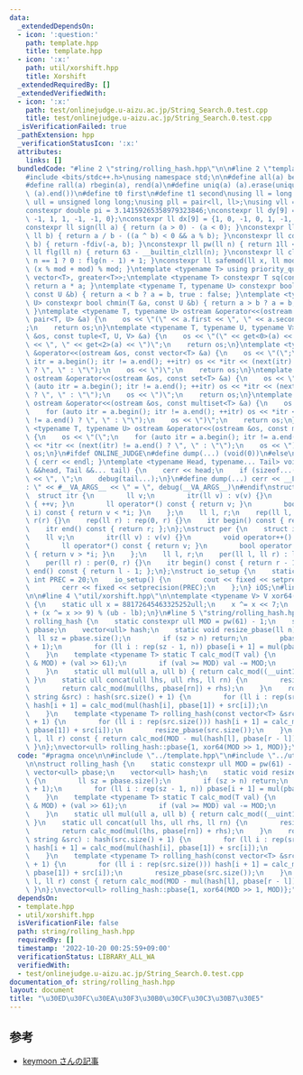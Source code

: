 ```yaml
---
data:
  _extendedDependsOn:
  - icon: ':question:'
    path: template.hpp
    title: template.hpp
  - icon: ':x:'
    path: util/xorshift.hpp
    title: Xorshift
  _extendedRequiredBy: []
  _extendedVerifiedWith:
  - icon: ':x:'
    path: test/onlinejudge.u-aizu.ac.jp/String_Search.0.test.cpp
    title: test/onlinejudge.u-aizu.ac.jp/String_Search.0.test.cpp
  _isVerificationFailed: true
  _pathExtension: hpp
  _verificationStatusIcon: ':x:'
  attributes:
    links: []
  bundledCode: "#line 2 \"string/rolling_hash.hpp\"\n\n#line 2 \"template.hpp\"\n\n\
    #include <bits/stdc++.h>\nusing namespace std;\n\n#define all(a) begin(a), end(a)\n\
    #define rall(a) rbegin(a), rend(a)\n#define uniq(a) (a).erase(unique(all(a)),\
    \ (a).end())\n#define t0 first\n#define t1 second\nusing ll = long long;\nusing\
    \ ull = unsigned long long;\nusing pll = pair<ll, ll>;\nusing vll = vector<ll>;\n\
    constexpr double pi = 3.14159265358979323846;\nconstexpr ll dy[9] = {0, 1, 0,\
    \ -1, 1, 1, -1, -1, 0};\nconstexpr ll dx[9] = {1, 0, -1, 0, 1, -1, -1, 1, 0};\n\
    constexpr ll sign(ll a) { return (a > 0) - (a < 0); }\nconstexpr ll fdiv(ll a,\
    \ ll b) { return a / b - ((a ^ b) < 0 && a % b); }\nconstexpr ll cdiv(ll a, ll\
    \ b) { return -fdiv(-a, b); }\nconstexpr ll pw(ll n) { return 1ll << n; }\nconstexpr\
    \ ll flg(ll n) { return 63 - __builtin_clzll(n); }\nconstexpr ll clg(ll n) { return\
    \ n == 1 ? 0 : flg(n - 1) + 1; }\nconstexpr ll safemod(ll x, ll mod) { return\
    \ (x % mod + mod) % mod; }\ntemplate <typename T> using priority_queue_rev = priority_queue<T,\
    \ vector<T>, greater<T>>;\ntemplate <typename T> constexpr T sq(const T &a) {\
    \ return a * a; }\ntemplate <typename T, typename U> constexpr bool chmax(T &a,\
    \ const U &b) { return a < b ? a = b, true : false; }\ntemplate <typename T, typename\
    \ U> constexpr bool chmin(T &a, const U &b) { return a > b ? a = b, true : false;\
    \ }\ntemplate <typename T, typename U> ostream &operator<<(ostream &os, const\
    \ pair<T, U> &a) {\n    os << \"(\" << a.first << \", \" << a.second << \")\"\
    ;\n    return os;\n}\ntemplate <typename T, typename U, typename V> ostream &operator<<(ostream\
    \ &os, const tuple<T, U, V> &a) {\n    os << \"(\" << get<0>(a) << \", \" << get<1>(a)\
    \ << \", \" << get<2>(a) << \")\";\n    return os;\n}\ntemplate <typename T> ostream\
    \ &operator<<(ostream &os, const vector<T> &a) {\n    os << \"(\";\n    for (auto\
    \ itr = a.begin(); itr != a.end(); ++itr) os << *itr << (next(itr) != a.end()\
    \ ? \", \" : \"\");\n    os << \")\";\n    return os;\n}\ntemplate <typename T>\
    \ ostream &operator<<(ostream &os, const set<T> &a) {\n    os << \"(\";\n    for\
    \ (auto itr = a.begin(); itr != a.end(); ++itr) os << *itr << (next(itr) != a.end()\
    \ ? \", \" : \"\");\n    os << \")\";\n    return os;\n}\ntemplate <typename T>\
    \ ostream &operator<<(ostream &os, const multiset<T> &a) {\n    os << \"(\";\n\
    \    for (auto itr = a.begin(); itr != a.end(); ++itr) os << *itr << (next(itr)\
    \ != a.end() ? \", \" : \"\");\n    os << \")\";\n    return os;\n}\ntemplate\
    \ <typename T, typename U> ostream &operator<<(ostream &os, const map<T, U> &a)\
    \ {\n    os << \"(\";\n    for (auto itr = a.begin(); itr != a.end(); ++itr) os\
    \ << *itr << (next(itr) != a.end() ? \", \" : \"\");\n    os << \")\";\n    return\
    \ os;\n}\n#ifdef ONLINE_JUDGE\n#define dump(...) (void(0))\n#else\nvoid debug()\
    \ { cerr << endl; }\ntemplate <typename Head, typename... Tail> void debug(Head\
    \ &&head, Tail &&... tail) {\n    cerr << head;\n    if (sizeof...(Tail)) cerr\
    \ << \", \";\n    debug(tail...);\n}\n#define dump(...) cerr << __LINE__ << \"\
    : \" << #__VA_ARGS__ << \" = \", debug(__VA_ARGS__)\n#endif\nstruct rep {\n  \
    \  struct itr {\n        ll v;\n        itr(ll v) : v(v) {}\n        void operator++()\
    \ { ++v; }\n        ll operator*() const { return v; }\n        bool operator!=(itr\
    \ i) const { return v < *i; }\n    };\n    ll l, r;\n    rep(ll l, ll r) : l(l),\
    \ r(r) {}\n    rep(ll r) : rep(0, r) {}\n    itr begin() const { return l; };\n\
    \    itr end() const { return r; };\n};\nstruct per {\n    struct itr {\n    \
    \    ll v;\n        itr(ll v) : v(v) {}\n        void operator++() { --v; }\n\
    \        ll operator*() const { return v; }\n        bool operator!=(itr i) const\
    \ { return v > *i; }\n    };\n    ll l, r;\n    per(ll l, ll r) : l(l), r(r) {}\n\
    \    per(ll r) : per(0, r) {}\n    itr begin() const { return r - 1; };\n    itr\
    \ end() const { return l - 1; };\n};\nstruct io_setup {\n    static constexpr\
    \ int PREC = 20;\n    io_setup() {\n        cout << fixed << setprecision(PREC);\n\
    \        cerr << fixed << setprecision(PREC);\n    };\n} iOS;\n#line 2 \"util/xorshift.hpp\"\
    \n\n#line 4 \"util/xorshift.hpp\"\n\ntemplate <typename V> V xor64(V lb, V ub)\
    \ {\n    static ull x = 88172645463325252ull;\n    x ^= x << 7;\n    return lb\
    \ + (x ^= x >> 9) % (ub - lb);\n}\n#line 5 \"string/rolling_hash.hpp\"\n\nstruct\
    \ rolling_hash {\n    static constexpr ull MOD = pw(61) - 1;\n    static vector<ull>\
    \ pbase;\n    vector<ull> hash;\n    static void resize_pbase(ll n) {\n      \
    \  ll sz = pbase.size();\n        if (sz > n) return;\n        pbase.resize(n\
    \ + 1);\n        for (ll i : rep(sz - 1, n)) pbase[i + 1] = mul(pbase[i], pbase[1]);\n\
    \    }\n    template <typename T> static T calc_mod(T val) {\n        val = (val\
    \ & MOD) + (val >> 61);\n        if (val >= MOD) val -= MOD;\n        return val;\n\
    \    }\n    static ull mul(ull a, ull b) { return calc_mod((__uint128_t)a * b);\
    \ }\n    static ull concat(ull lhs, ull rhs, ll rn) {\n        resize_pbase(rn);\n\
    \        return calc_mod(mul(lhs, pbase[rn]) + rhs);\n    }\n    rolling_hash(const\
    \ string &src) : hash(src.size() + 1) {\n        for (ll i : rep(src.size()))\
    \ hash[i + 1] = calc_mod(mul(hash[i], pbase[1]) + src[i]);\n        resize_pbase(src.size());\n\
    \    }\n    template <typename T> rolling_hash(const vector<T> &src) : hash(src.size()\
    \ + 1) {\n        for (ll i : rep(src.size())) hash[i + 1] = calc_mod(mul(hash[i],\
    \ pbase[1]) + src[i]);\n        resize_pbase(src.size());\n    }\n    ull get_hash(ll\
    \ l, ll r) const { return calc_mod(MOD - mul(hash[l], pbase[r - l]) + hash[r]);\
    \ }\n};\nvector<ull> rolling_hash::pbase{1, xor64(MOD >> 1, MOD)};\n"
  code: "#pragma once\n\n#include \"../template.hpp\"\n#include \"../util/xorshift.hpp\"\
    \n\nstruct rolling_hash {\n    static constexpr ull MOD = pw(61) - 1;\n    static\
    \ vector<ull> pbase;\n    vector<ull> hash;\n    static void resize_pbase(ll n)\
    \ {\n        ll sz = pbase.size();\n        if (sz > n) return;\n        pbase.resize(n\
    \ + 1);\n        for (ll i : rep(sz - 1, n)) pbase[i + 1] = mul(pbase[i], pbase[1]);\n\
    \    }\n    template <typename T> static T calc_mod(T val) {\n        val = (val\
    \ & MOD) + (val >> 61);\n        if (val >= MOD) val -= MOD;\n        return val;\n\
    \    }\n    static ull mul(ull a, ull b) { return calc_mod((__uint128_t)a * b);\
    \ }\n    static ull concat(ull lhs, ull rhs, ll rn) {\n        resize_pbase(rn);\n\
    \        return calc_mod(mul(lhs, pbase[rn]) + rhs);\n    }\n    rolling_hash(const\
    \ string &src) : hash(src.size() + 1) {\n        for (ll i : rep(src.size()))\
    \ hash[i + 1] = calc_mod(mul(hash[i], pbase[1]) + src[i]);\n        resize_pbase(src.size());\n\
    \    }\n    template <typename T> rolling_hash(const vector<T> &src) : hash(src.size()\
    \ + 1) {\n        for (ll i : rep(src.size())) hash[i + 1] = calc_mod(mul(hash[i],\
    \ pbase[1]) + src[i]);\n        resize_pbase(src.size());\n    }\n    ull get_hash(ll\
    \ l, ll r) const { return calc_mod(MOD - mul(hash[l], pbase[r - l]) + hash[r]);\
    \ }\n};\nvector<ull> rolling_hash::pbase{1, xor64(MOD >> 1, MOD)};"
  dependsOn:
  - template.hpp
  - util/xorshift.hpp
  isVerificationFile: false
  path: string/rolling_hash.hpp
  requiredBy: []
  timestamp: '2022-10-20 00:25:59+09:00'
  verificationStatus: LIBRARY_ALL_WA
  verifiedWith:
  - test/onlinejudge.u-aizu.ac.jp/String_Search.0.test.cpp
documentation_of: string/rolling_hash.hpp
layout: document
title: "\u30ED\u30FC\u30EA\u30F3\u30B0\u30CF\u30C3\u30B7\u30E5"
---
```


## 参考
- [keymoon さんの記事](https://qiita.com/keymoon/items/11fac5627672a6d6a9f6)
